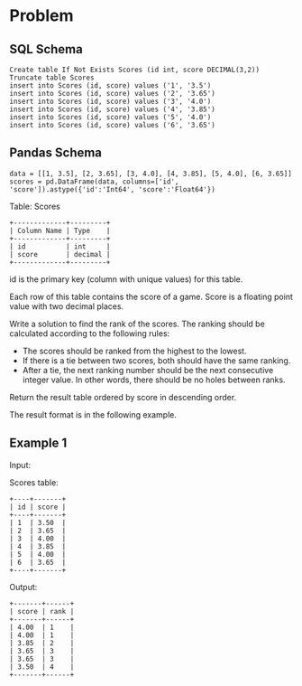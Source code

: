 # Problem

## SQL Schema

    Create table If Not Exists Scores (id int, score DECIMAL(3,2))
    Truncate table Scores
    insert into Scores (id, score) values ('1', '3.5')
    insert into Scores (id, score) values ('2', '3.65')
    insert into Scores (id, score) values ('3', '4.0')
    insert into Scores (id, score) values ('4', '3.85')
    insert into Scores (id, score) values ('5', '4.0')
    insert into Scores (id, score) values ('6', '3.65')

## Pandas Schema

    data = [[1, 3.5], [2, 3.65], [3, 4.0], [4, 3.85], [5, 4.0], [6, 3.65]]
    scores = pd.DataFrame(data, columns=['id', 'score']).astype({'id':'Int64', 'score':'Float64'})

Table: Scores

    +-------------+---------+
    | Column Name | Type    |
    +-------------+---------+
    | id          | int     |
    | score       | decimal |
    +-------------+---------+

id is the primary key (column with unique values) for this table.

Each row of this table contains the score of a game. Score is a floating point value with two decimal places.
 
Write a solution to find the rank of the scores. The ranking should be calculated according to the following rules:

- The scores should be ranked from the highest to the lowest.
- If there is a tie between two scores, both should have the same ranking.
- After a tie, the next ranking number should be the next consecutive integer value. In other words, there should be no holes between ranks.

Return the result table ordered by score in descending order.

The result format is in the following example.

## Example 1

Input: 

Scores table:

    +----+-------+
    | id | score |
    +----+-------+
    | 1  | 3.50  |
    | 2  | 3.65  |
    | 3  | 4.00  |
    | 4  | 3.85  |
    | 5  | 4.00  |
    | 6  | 3.65  |
    +----+-------+

Output: 

    +-------+------+
    | score | rank |
    +-------+------+
    | 4.00  | 1    |
    | 4.00  | 1    |
    | 3.85  | 2    |
    | 3.65  | 3    |
    | 3.65  | 3    |
    | 3.50  | 4    |
    +-------+------+
